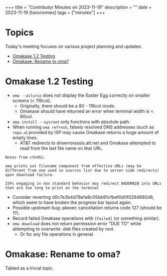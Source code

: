 +++
title = "Contributor Minutes on 2023-11-19"
description = ""
date = 2023-11-19
[taxonomies]
tags = ["minutes"]
+++

Topics
======

Today's meeting focuses on various project planning and updates.

- [Omakase 1.2 Testing](#omakase-1-2-testing)
- [Omakase: Rename to oma?](#omakase-rename-to-oma)

Omakase 1.2 Testing
===================

- `oma --ailurus` does not display the Easter Egg correctly on smaller screens (< 116col).
    - Originally, there should be a 80 - 116col mode.
    - Omakase should have returned an error when terminal width is < 80col.
- `oma install --sysroot` only functions with absolute path.
- When running `oma refresh`, falsely resolved DNS addresses (such as `repo.o`) provided by ISP may cause Omakase returns a huge amount of empty lines.
    - AT&T redirects to dnserrorassis.att.net and Omakase attempted to read from the last file name on that URL.

```
Notes from cth451:

oma prints out filename component from effective URLs (may be different from one used in sources list due to server side redirects) upon download failure.

ISPs engaging in non standard behavior may redirect NXDOMAIN into URLs that are too long to print on the terminal
```


- Consider reverting d0c7e3b4d78efa8c05bb91cfbef0d0f0284892d8, which seem to have broken the progress bar layout again.
- Possible upstream bug: pkexec cancellation returns code 127 (should be 1?).
- Record failed Omakase operations with `[Failed]` (or something similar).
- `oma download` does not return permission error "DUE TO" while attempting to overwrite .deb files created by root.
    - Or for any file operations in general.

Omakase: Rename to oma?
=======================

Tabled as a trivial topic.
